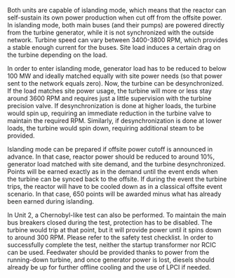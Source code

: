 Both units are capable of islanding mode, which means that the reactor can self-sustain its own power production when cut off from the offsite power. In islanding mode, both main buses (and their pumps) are powered directly from the turbine generator, while it is not synchronized with the outside network. Turbine speed can vary between 3400-3800 RPM, which provides a stable enough current for the buses. Site load induces a certain drag on the turbine depending on the load.

In order to enter islanding mode, generator load has to be reduced to below 100 MW and ideally matched equally with site power needs (so that power sent to the network equals zero). Now, the turbine can be desynchronized. If the load matches site power usage, the turbine will more or less stay around 3600 RPM and requires just a little supervision with the turbine precision valve. If desynchronization is done at higher loads, the turbine would spin up, requiring an immediate reduction in the turbine valve to maintain the required RPM. Similarly, if desynchronization is done at lower loads, the turbine would spin down, requiring additional steam to be provided.

Islanding mode can be prepared if offsite power cutoff is announced in advance. In that case, reactor power should be reduced to around 10%, generator load matched with site demand, and the turbine desynchronized. Points will be earned exactly as in the demand until the event ends when the turbine can be synced back to the offsite. If during the event the turbine trips, the reactor will have to be cooled down as in a classical offsite event scenario. In that case, 650 points will be awarded minus what has already been earned during islanding.

In Unit 2, a Chernobyl-like test can also be performed. To maintain the main bus breakers closed during the test, protection has to be disabled. The turbine would trip at that point, but it will provide power until it spins down to around 300 RPM. Please refer to the safety test checklist. In order to successfully complete the test, neither the startup transformer nor RCIC can be used. Feedwater should be provided thanks to power from the running-down turbine, and once generator power is lost, diesels should already be up for further offline cooling and the use of LPCI if needed.
